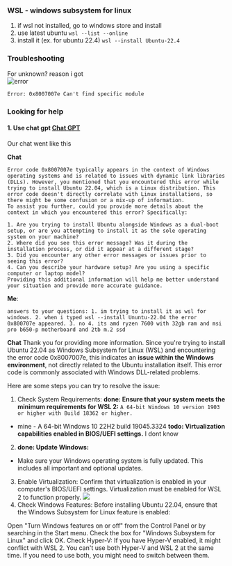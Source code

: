 ### WSL - windows subsystem for linux

1. if wsl not installed, go to windows store and install
2. use latest ubuntu ```wsl --list --online```
3. install it (ex. for ubuntu 22.4) ```wsl --install Ubuntu-22.4```

### Troubleshooting
For unknown? reason i got  
 ![error](https://i.imgur.com/cOpUami.png)

 ```Error: 0x8007007e Can't find specific module```

 ### Looking for help
 #### 1. Use chat gpt [Chat GPT](https://chat.openai.com)
 Our chat went like this
 
**Chat**
```
Error code 0x8007007e typically appears in the context of Windows operating systems and is related to issues with dynamic link libraries (DLLs). However, you mentioned that you encountered this error while trying to install Ubuntu 22.04, which is a Linux distribution. This error code doesn't directly correlate with Linux installations, so there might be some confusion or a mix-up of information.
To assist you further, could you provide more details about the context in which you encountered this error? Specifically:

1. Are you trying to install Ubuntu alongside Windows as a dual-boot setup, or are you attempting to install it as the sole operating system on your machine?
2. Where did you see this error message? Was it during the installation process, or did it appear at a different stage?
3. Did you encounter any other error messages or issues prior to seeing this error?
4. Can you describe your hardware setup? Are you using a specific computer or laptop model?
Providing this additional information will help me better understand your situation and provide more accurate guidance.
```
**Me**:
```
answers to your questions: 1. im trying to install it as wsl for windows. 2. when i typed wsl --install Ununtu-22.04 the error 0x800707e appeared. 3. no 4. its amd ryzen 7600 with 32gb ram and msi pro b650-p motherboard and 2tb m.2 ssd
```
**Chat**
Thank you for providing more information. Since you're trying to install Ubuntu 22.04 as Windows Subsystem for Linux (WSL) and encountering the error code 0x8007007e, this indicates an **issue within the Windows environment**, not directly related to the Ubuntu installation itself. This error code is commonly associated with Windows DLL-related problems.

Here are some steps you can try to resolve the issue:

1. Check System Requirements:
**done: Ensure that your system meets the minimum requirements for WSL 2:**
```A 64-bit Windows 10 version 1903 or higher with Build 18362 or higher.```
 - mine - A 64-bit Windows 10 22H2 build 19045.3324
 **todo: Virtualization capabilities enabled in BIOS/UEFI settings.**
   I dont know

2. **done: Update Windows:**
- Make sure your Windows operating system is fully updated. This includes all important and optional updates.

3. Enable Virtualization:
Confirm that virtualization is enabled in your computer's BIOS/UEFI settings. Virtualization must be enabled for WSL 2 to function properly.
![](https://i.imgur.com/5s0ZZqT.png)
4. Check Windows Features:
Before installing Ubuntu 22.04, ensure that the Windows Subsystem for Linux feature is enabled:

Open "Turn Windows features on or off" from the Control Panel or by searching in the Start menu.
Check the box for "Windows Subsystem for Linux" and click OK.
Check Hyper-V:
If you have Hyper-V enabled, it might conflict with WSL 2. You can't use both Hyper-V and WSL 2 at the same time. If you need to use both, you might need to switch between them.
